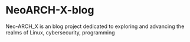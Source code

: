 # NeoARCH-X-blog
Neo-ARCH_X is an blog project dedicated to exploring and advancing the realms of Linux, cybersecurity, programming
